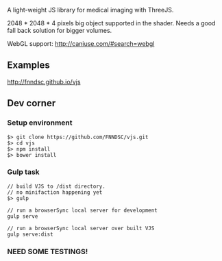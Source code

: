 A light-weight JS library for medical imaging with ThreeJS.

2048 * 2048 * 4 pixels big object supported in the shader. Needs a good fall back solution for bigger volumes.

WebGL support: http://caniuse.com/#search=webgl

## Examples

http://fnndsc.github.io/vjs

## Dev corner

### Setup environment

```
$> git clone https://github.com/FNNDSC/vjs.git
$> cd vjs 
$> npm install
$> bower install
```

### Gulp task

```
// build VJS to /dist directory.
// no minifaction happening yet
$> gulp

// run a browserSync local server for development
gulp serve

// run a browserSync local server over built VJS
gulp serve:dist
```

### NEED SOME TESTINGS!
